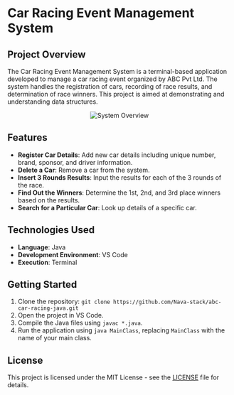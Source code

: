 # Car Racing Event Management System

## Project Overview

The Car Racing Event Management System is a terminal-based application developed to manage a car racing event organized by ABC Pvt Ltd. The system handles the registration of cars, recording of race results, and determination of race winners. This project is aimed at demonstrating and understanding data structures.

<p align="center">
  <img src="system_overview.png" alt="System Overview">
</p>

## Features

- **Register Car Details**: Add new car details including unique number, brand, sponsor, and driver information.
- **Delete a Car**: Remove a car from the system.
- **Insert 3 Rounds Results**: Input the results for each of the 3 rounds of the race.
- **Find Out the Winners**: Determine the 1st, 2nd, and 3rd place winners based on the results.
- **Search for a Particular Car**: Look up details of a specific car.

## Technologies Used

- **Language**: Java
- **Development Environment**: VS Code
- **Execution**: Terminal

## Getting Started

1. Clone the repository: `git clone https://github.com/Nava-stack/abc-car-racing-java.git`
2. Open the project in VS Code.
3. Compile the Java files using `javac *.java`.
4. Run the application using `java MainClass`, replacing `MainClass` with the name of your main class.

## License

This project is licensed under the MIT License - see the [LICENSE](LICENSE) file for details.
